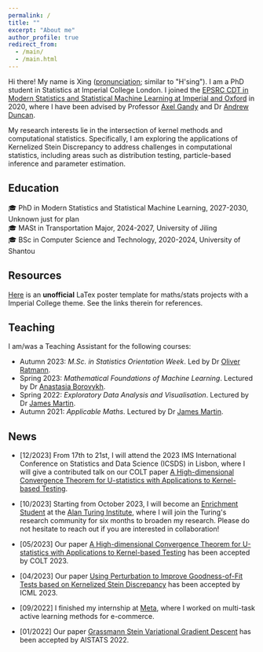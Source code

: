 ```yaml
---
permalink: /
title: ""
excerpt: "About me"
author_profile: true
redirect_from: 
  - /main/
  - /main.html
---
```


Hi there! My name is Xing ([pronunciation](https://translate.google.co.uk/?sl=zh-CN&tl=en&text=%E8%A1%8C&op=translate); similar to "H'sing"). I am a PhD student in Statistics at Imperial College London. I joined the [EPSRC CDT in Modern Statistics and Statistical Machine Learning at Imperial and Oxford](https://statml.io/) in 2020, where I have been advised by Professor [Axel Gandy](https://wwwf.imperial.ac.uk/~agandy/) and Dr [Andrew Duncan](http://wwwf.imperial.ac.uk/~aduncan/). 

My research interests lie in the intersection of kernel methods and computational statistics. Specifically, I am exploring the applications of Kernelized Stein Discrepancy to address challenges in computational statistics, including areas such as distribution testing, particle-based inference and parameter estimation.

## Education 
:mortar_board: PhD  in Modern Statistics and Statistical Machine Learning, 2027-2030, <span class="grey">Unknown just for plan </span> \
:mortar_board: MASt in Transportation Major, 2024-2027, <span class="grey">University of Jiling</span> \
:mortar_board: BSc  in Computer Science and Technology, 2020-2024, <span class="grey">University of Shantou</span>

## Resources
[Here](https://github.com/XingLLiu/ImperialCollegePosterTemplate) is an **unofficial** LaTex poster template for maths/stats projects with a Imperial College theme. See the links therein for references.

## Teaching
I am/was a Teaching Assistant for the following courses:
- Autumn 2023: *M.Sc. in Statistics Orientation Week*. Led by Dr [Oliver Ratmann](https://www.imperial.ac.uk/people/oliver.ratmann05).
- Spring 2023: *Mathematical Foundations of Machine Learning*. Lectured by Dr [Anastasia Borovykh](https://abrvkh.github.io/).
- Spring 2022: *Exploratory Data Analysis and Visualisation*. Lectured by Dr [James Martin](https://www.imperial.ac.uk/people/james.martin).
- Autumn 2021: *Applicable Maths*. Lectured by Dr [James Martin](https://www.imperial.ac.uk/people/james.martin).

## News
- [12/2023] From 17th to 21st, I will attend the 2023 IMS International Conference on Statistics and Data Science (ICSDS) in Lisbon, where I will give a contributed talk on our COLT paper [A High-dimensional Convergence Theorem for U-statistics with Applications to Kernel-based Testing](https://proceedings.mlr.press/v195/huang23a.html).

- [10/2023] Starting from October 2023, I will become an [Enrichment Student](https://www.turing.ac.uk/work-turing/studentships/enrichment) at the [Alan Turing Institute](https://www.turing.ac.uk/), where I will join the Turing's research community for six months to broaden my research. Please do not hesitate to reach out if you are interested in collaboration!

- [05/2023] Our paper [A High-dimensional Convergence Theorem for U-statistics with Applications to Kernel-based Testing](https://proceedings.mlr.press/v195/huang23a.html) has been accepted by COLT 2023.

- [04/2023] Our paper [Using Perturbation to Improve Goodness-of-Fit Tests based on Kernelized Stein Discrepancy](https://arxiv.org/abs/2304.14762) has been accepted by ICML 2023.

- [09/2022] I finished my internship at [Meta](https://research.facebook.com/), where I worked on multi-task active learning methods for e-commerce.

- [01/2022] Our paper [Grassmann Stein Variational Gradient Descent](https://proceedings.mlr.press/v151/liu22a.html) has been accepted by AISTATS 2022.

<!-- ## Contact
### Email
[firstname].[lastname]16 [at] imperial.ac.uk

### Address
Office 617 \
Huxley Building \
180 Queen's Gate, South Kensington \
London SW7 2AZ \
UK -->

